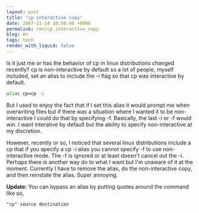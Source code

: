 ```yaml
---
layout: post
title: "cp interactive copy"
date: 2007-11-24 18:50:40 +0000
permalink: /en/cp_interactive_copy
blog: en
tags: tech
render_with_liquid: false
---
```


Is it just me or has the behavior of cp in linux distributions changed
recently? cp is non-interactive by default so a lot of people, myself included,
set an alias to include the -i flag so that cp was interactive by default.

```bash
alias cp=cp -i
```

But I used to enjoy the fact that if I set this alias it would prompt me when
overwriting files but if there was a situation where I wanted it to be
non-interactive I could do that by specifying -f. Basically, the last -i or -f
would win. I want interative by default but the ability to specify
non-interactive at my discretion.

However, recently or so, I noticed that several linux distributions include a
cp that if you specify a cp -i alias you cannot specify -f to use
non-interactive mode. The -f is ignored or at least doesn't cancel out the -i.
Perhaps there is another way do to what I want but I'm unaware of it at the
moment. Currently I have to remove the alias, do the non-interactive copy, and
then reinstate the alias. Super annoying.

**Update:** You can bypass an alias by putting quotes around the command like so,

```shell
"cp" source destination
```
